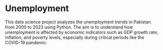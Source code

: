 # Unemployment
This data science project analyzes the unemployment trends in Pakistan from 2000 to 2023 using Python. The aim is to understand how unemployment is affected by economic indicators such as GDP growth rate, inflation, and poverty levels, especially during critical periods like the COVID-19 pandemic.
